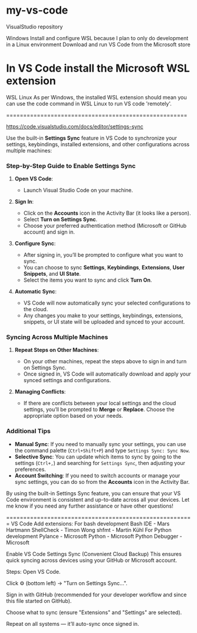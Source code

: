 # my-vs-code
VisualStudio repository

Windows
Install and configure WSL because I plan to only do development in a Linux environment
Download and run VS Code from the Microsoft store

In VS Code install the Microsoft WSL extension
=====================================================
WSL Linux
As per Windows, the installed WSL extension should mean you can use the code command in WSL Linux to run VS code 'remotely'.


=====================================================

https://code.visualstudio.com/docs/editor/settings-sync

Use the built-in **Settings Sync** feature in VS Code to synchronize your settings, keybindings, installed extensions, and other configurations across multiple machines:

### **Step-by-Step Guide to Enable Settings Sync**

1. **Open VS Code**:
   - Launch Visual Studio Code on your machine.

2. **Sign In**:
   - Click on the **Accounts** icon in the Activity Bar (it looks like a person).
   - Select **Turn on Settings Sync**.
   - Choose your preferred authentication method (Microsoft or GitHub account) and sign in.

3. **Configure Sync**:
   - After signing in, you’ll be prompted to configure what you want to sync.
   - You can choose to sync **Settings**, **Keybindings**, **Extensions**, **User Snippets**, and **UI State**.
   - Select the items you want to sync and click **Turn On**.

4. **Automatic Sync**:
   - VS Code will now automatically sync your selected configurations to the cloud.
   - Any changes you make to your settings, keybindings, extensions, snippets, or UI state will be uploaded and synced to your account.

### **Syncing Across Multiple Machines**

1. **Repeat Steps on Other Machines**:
   - On your other machines, repeat the steps above to sign in and turn on Settings Sync.
   - Once signed in, VS Code will automatically download and apply your synced settings and configurations.

2. **Managing Conflicts**:
   - If there are conflicts between your local settings and the cloud settings, you’ll be prompted to **Merge** or **Replace**. Choose the appropriate option based on your needs.

### **Additional Tips**

- **Manual Sync**: If you need to manually sync your settings, you can use the command palette (`Ctrl+Shift+P`) and type `Settings Sync: Sync Now`.
- **Selective Sync**: You can update which items to sync by going to the settings (`Ctrl+,`) and searching for `Settings Sync`, then adjusting your preferences.
- **Account Switching**: If you need to switch accounts or manage your sync settings, you can do so from the **Accounts** icon in the Activity Bar.

By using the built-in Settings Sync feature, you can ensure that your VS Code environment is consistent and up-to-date across all your devices. Let me know if you need any further assistance or have other questions!



=======================================================
VS Code
Add extensions:
For bash development
Bash IDE - Mars Hartmann
ShellCheck - Timon Wong
shfmt - Martin Kühl
For Python development
Pylance - Microsoft
Python - Microsoft
Python Debugger - Microsoft


Enable VS Code Settings Sync (Convenient Cloud Backup)
This ensures quick syncing across devices using your GitHub or Microsoft account.

Steps:
Open VS Code.

Click ⚙️ (bottom left) → "Turn on Settings Sync...".

Sign in with GitHub (recommended for your developer workflow and since this file started on GitHub).

Choose what to sync (ensure "Extensions" and "Settings" are selected).

Repeat on all systems — it’ll auto-sync once signed in.
